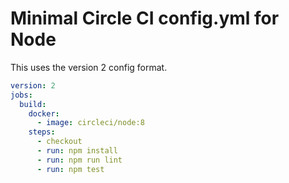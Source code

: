 # Minimal Circle CI config.yml for Node

This uses the version 2 config format.

```yml
version: 2
jobs:
  build:
    docker:
      - image: circleci/node:8
    steps:
      - checkout
      - run: npm install
      - run: npm run lint
      - run: npm test
```
